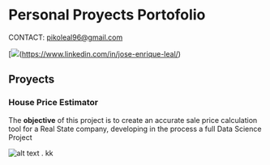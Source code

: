 
# Personal Proyects Portofolio

CONTACT: pikoleal96@gmail.com

[![](https://media.discordapp.net/attachments/1007513651705561101/1020989531085865010/Linkedin-Logo.png)(https://www.linkedin.com/in/jose-enrique-leal/)


## Proyects
### House Price Estimator

The **objective** of this project is to create an accurate sale price calculation tool for a Real State company, developing in the process a full Data Science Project

![alt text](https://www.investopedia.com/thmb/FsaVFaKYsbEVzCG1lrQ-MpwdUGY=/425x282/filters:fill(auto,1)/housecalculator-56a7dc723df78cf7729a0745.jpg)
.
kk
